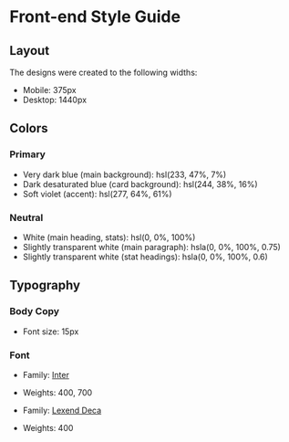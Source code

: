 # Front-end Style Guide

## Layout

The designs were created to the following widths:

- Mobile: 375px
- Desktop: 1440px

## Colors

### Primary

- Very dark blue (main background): hsl(233, 47%, 7%)
- Dark desaturated blue (card background): hsl(244, 38%, 16%)
- Soft violet (accent): hsl(277, 64%, 61%)

### Neutral

- White (main heading, stats): hsl(0, 0%, 100%)
- Slightly transparent white (main paragraph): hsla(0, 0%, 100%, 0.75)
- Slightly transparent white (stat headings): hsla(0, 0%, 100%, 0.6)

## Typography

### Body Copy

- Font size: 15px

### Font

- Family: [Inter](https://fonts.google.com/specimen/Inter)
- Weights: 400, 700

- Family: [Lexend Deca](https://fonts.google.com/specimen/Lexend+Dec)
- Weights: 400

